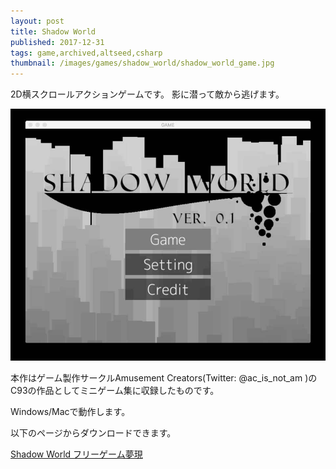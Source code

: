 ```yaml
---
layout: post
title: Shadow World
published: 2017-12-31
tags: game,archived,altseed,csharp
thumbnail: /images/games/shadow_world/shadow_world_game.jpg
---
```


2D横スクロールアクションゲームです。
影に潜って敵から逃げます。

<!--more-->

<p>
    <img src="/images/games/shadow_world/shadow_world_title.jpg" width="560" class="has-image-centered">
</p>

本作はゲーム製作サークルAmusement Creators(Twitter: @ac_is_not_am )のC93の作品としてミニゲーム集に収録したものです。

Windows/Macで動作します。

以下のページからダウンロードできます。

[Shadow World フリーゲーム夢現](https://freegame-mugen.jp/action/game_6794.html)
